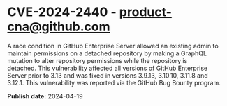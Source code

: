 # CVE-2024-2440 - product-cna@github.com

A race condition in GitHub Enterprise Server allowed an existing admin to maintain permissions on a detached repository by making a GraphQL mutation to alter repository permissions while the repository is detached. This vulnerability affected all versions of GitHub Enterprise Server prior to 3.13 and was fixed in versions 3.9.13, 3.10.10, 3.11.8 and 3.12.1. This vulnerability was reported via the GitHub Bug Bounty program. 

**Publish date:** 2024-04-19
